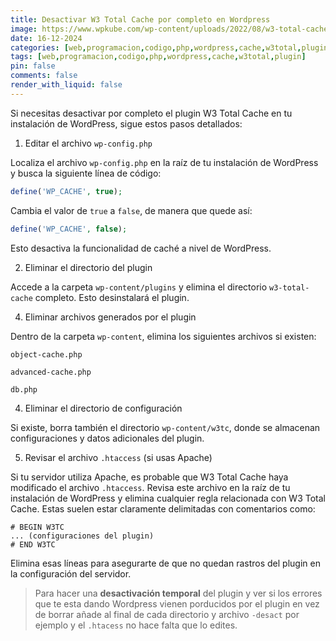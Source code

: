 ```yaml
---
title: Desactivar W3 Total Cache por completo en Wordpress
image: https://www.wpkube.com/wp-content/uploads/2022/08/w3-total-cache-free-plugin.png
date: 16-12-2024
categories: [web,programacion,codigo,php,wordpress,cache,w3total,plugin]
tags: [web,programacion,codigo,php,wordpress,cache,w3total,plugin]
pin: false
comments: false
render_with_liquid: false
---
```


Si necesitas desactivar por completo el plugin W3 Total Cache en tu instalación de WordPress, sigue estos pasos detallados:

1. Editar el archivo `wp-config.php`

Localiza el archivo `wp-config.php` en la raíz de tu instalación de WordPress y busca la siguiente línea de código:

```php
define('WP_CACHE', true);
```

Cambia el valor de `true` a `false`, de manera que quede así:

```php
define('WP_CACHE', false);
```

Esto desactiva la funcionalidad de caché a nivel de WordPress.

2. Eliminar el directorio del plugin

Accede a la carpeta `wp-content/plugins` y elimina el directorio `w3-total-cache` completo. Esto desinstalará el plugin.

4. Eliminar archivos generados por el plugin

Dentro de la carpeta `wp-content`, elimina los siguientes archivos si existen:

`object-cache.php`

`advanced-cache.php`

`db.php`

4. Eliminar el directorio de configuración

Si existe, borra también el directorio `wp-content/w3tc`, donde se almacenan configuraciones y datos adicionales del plugin.

5. Revisar el archivo `.htaccess` (si usas Apache)

Si tu servidor utiliza Apache, es probable que W3 Total Cache haya modificado el archivo `.htaccess`. Revisa este archivo en la raíz de tu instalación de WordPress y elimina cualquier regla relacionada con W3 Total Cache. Estas suelen estar claramente delimitadas con comentarios como:

```
# BEGIN W3TC
... (configuraciones del plugin)
# END W3TC
```
Elimina esas líneas para asegurarte de que no quedan rastros del plugin en la configuración del servidor.

> Para hacer una **desactivación temporal** del plugin y ver si los errores que te esta dando Wordpress vienen porducidos por el plugin en vez de borrar añade al final de cada directorio y archivo `-desact` por ejemplo y el `.htacess` no hace falta que lo edites.
